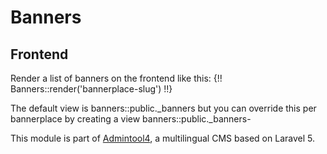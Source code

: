 # Banners

## Frontend
Render a list of banners on the frontend like this:
{!! Banners::render('bannerplace-slug') !!}

The default view is banners::public._banners but you can override this per bannerplace by creating a view banners::public._banners-<bannerplace-slug>

This module is part of [Admintool4](https://github.com/webfactorybulgaria/Base), a multilingual CMS based on Laravel 5.
